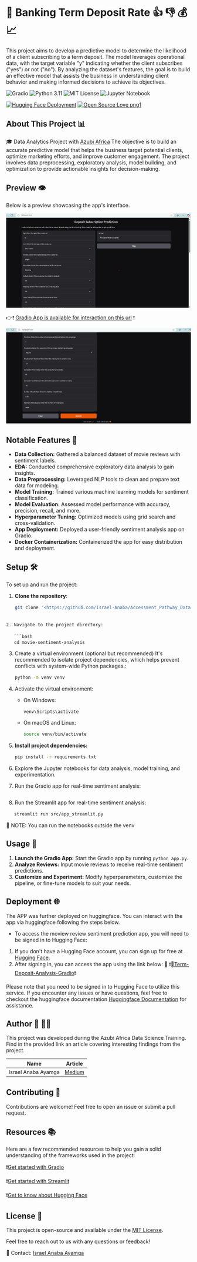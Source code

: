 # 🚀 Banking Term Deposit Rate  👍 👎 💰 📈

This project aims to develop a predictive model to determine the likelihood of a client subscribing to a term deposit. The model leverages operational data, with the target variable "y" indicating whether the client subscribes ("yes") or not ("no"). By analyzing the dataset's features, the goal is to build an effective model that assists the business in understanding client behavior and making informed decisions to achieve its objectives.

<!-- ![Deep Learning](https://img.shields.io/badge/Deep%20Learning-Enabled-brightgreen) -->
<!-- ![NLP](https://img.shields.io/badge/NLP-Ready-blue) -->
![Gradio](https://img.shields.io/badge/Gradio-Integrated-orange)
![Python 3.11](https://img.shields.io/badge/Python-3.11%2B-blue)
![MIT License](https://img.shields.io/badge/License-MIT-lightgrey)
![Jupyter Notebook](https://img.shields.io/badge/Notebook-Jupyter-yellow)
<!-- ![Docker](https://img.shields.io/badge/Docker-Ready-blueviolet) -->
[![Hugging Face Deployment](https://img.shields.io/badge/Hugging%20Face-Deployed-brightgreen)](https://huggingface.co/my-awesome-ml-web-app)
[![Open Source Love png1](https://badges.frapsoft.com/os/v1/open-source.png?v=103)](https://github.com/ellerbrock/open-source-badges/)


## About This Project 📊

🎓 Data Analytics Project with [Azubi Africa](https://www.azubiafrica.org/data-analytics)
The objective is to build an accurate predictive model that helps the business target potential clients, optimize marketing efforts, and improve customer engagement. The project involves data preprocessing, exploratory analysis, model building, and optimization to provide actionable insights for decision-making.

## Preview 👁️

Below is a preview showcasing the app's interface.

![Prev](Screenshots/Term_Deposit1.jpeg)

👉❗ [Gradio App is available for interaction on this url](http://127.0.0.1:7860/) ❗


![Prev1](Screenshots/Term_Deposit2.jpeg)


<!-- 👉❗ [Streamlit App is available for interaction on this url](http://localhost:8501) ❗ -->

## Notable Features 🌟

- **Data Collection:** Gathered a balanced dataset of movie reviews with sentiment labels.
- **EDA:** Conducted comprehensive exploratory data analysis to gain insights.
- **Data Preprocessing:** Leveraged NLP tools to clean and prepare text data for modeling.
- **Model Training:** Trained various machine learning models for sentiment classification.
- **Model Evaluation:** Assessed model performance with accuracy, precision, recall, and more.
- **Hyperparameter Tuning:** Optimized models using grid search and cross-validation.
- **App Deployment:** Deployed a user-friendly sentiment analysis app on Gradio.
- **Docker Containerization:** Containerized the app for easy distribution and deployment.

## Setup 🛠️

To set up and run the project:

1. **Clone the repository**:
   ```bash
   git clone '<https://github.com/Israel-Anaba/Accessment_Pathway_Data_Analyst>'
   ```

```

2. Navigate to the project directory:

   ```bash
   cd movie-sentiment-analysis
```

3. Create a virtual environment (optional but recommended)
   It's recommended to isolate project dependencies, which helps prevent conflicts with system-wide Python packages.:

   ```bash
   python -m venv venv
   ```
4. Activate the virtual environment:

   - On Windows:
     ```bash
     venv\Scripts\activate
     ```
   - On macOS and Linux:
     ```bash
     source venv/bin/activate
     ```
5. **Install project dependencies:**

   ```bash
   pip install -r requirements.txt
   ```
6. Explore the Jupyter notebooks for data analysis, model training, and experimentation.
7. Run the Gradio app for real-time sentiment analysis:

   ```bash python src/app.py
   ```
8. Run the Streamlit app for real-time sentiment analysis:

```bash
   streamlit run src/app_streamlit.py

```

🚥 NOTE: You can run the notebooks outside the venv


## Usage 🚀

1. **Launch the Gradio App:** Start the Gradio app by running `python app.py`.
2. **Analyze Reviews:** Input movie reviews to receive real-time sentiment predictions.
3. **Customize and Experiment:** Modify hyperparameters, customize the pipeline, or fine-tune models to suit your needs.

<!-- ## Dockerization 📦 -->

<!-- First create a Dockerfile, check documention : [Docker Official Documentation - Dockerfile reference](https://docs.docker.com/engine/reference/builder/)

Dockerize the application with the following commands:

```bash
# Build the Docker image
docker build -t movie-sentiment-prediction-app .

# Run the Docker container
docker run -p 7860:7860 --name movie-review-sentiment movie-sentiment-prediction-app
``` -->

## Deployment 🌐

The APP was further deployed on huggingface. You can interact with the app via huggingface following the steps below.

- To access the moview review sentiment prediction app, you will need to be signed in to Hugging Face:

1. If you don't have a Hugging Face account, you can sign up for free at .
   [Hugging Face](https://huggingface.co/signup).
2. After signing in, you can access the app using the link below:
   🔔 ❗🤖[Term-Deposit-Analysis-Gradio](https://gr8testgad-1-movie-review-analysis.hf.space)❗
   <!-- 🔔 ❗🤖[Movie-Review-Analysis-Streamlit](https://huggingface.co/spaces/gr8testgad-1/Movie-Review-Sentiment-Roberta)❗ -->

Please note that you need to be signed in to Hugging Face to utilize this service. If you encounter any issues or have questions, feel free to checkout the huggingface documentation [Huggingface Documentation](https://huggingface.co/docs) for assistance.


## Author 📖 🧑‍🎓

This project was developed during the Azubi Africa Data Science Training. Find in the provided link an article covering interesting findings from the project.

| Name                | Article                                                                                                                                                                                  |
| ------------------- | ---------------------------------------------------------------------------------------------------------------------------------------------------------------------------------------- |
| Israel Anaba Ayamga | [Medium](https://israelanaba.medium.com/) |


## Contributing 🤝

Contributions are welcome! Feel free to open an issue or submit a pull request.

## Resources 📚

Here are a few recommended resources to help you gain a solid understanding of the frameworks used in the project:

❗[Get started with Gradio](https://gradio.app/getting_started/)

❗[Get started with Streamlit](https://docs.streamlit.io/)

❗[Get to know about Hugging Face](https://huggingface.co/)

<!-- ❗[More on Docker](https://www.docker.com/) -->


## License 📜

This project is open-source and available under the [MIT License](LICENSE).

Feel free to reach out to us with any questions or feedback!

📧 Contact: [Israel Anaba Ayamga](officialanaba@gmail.com)




<!-- ## Acknowledgement 🥇

I would like to express my gratitude to the [Azubi Africa Data Analyst Program](https://www.azubiafrica.org/data-analytics) for their support and for offering valuable projects as part of this program. Not forgeting my scrum masters on this program [Rachel Appiah-Kubi](https://www.linkedin.com/in/racheal-appiah-kubi/) & [Emmanuel Koupoh](https://github.com/eaedk)



## License 📜

This project is open-source and available under the [MIT License](LICENSE).

Feel free to reach out to us with any questions or feedback!

📧 Contact: [Israel Anaba Ayamga](officialanaba@gmail.com)


